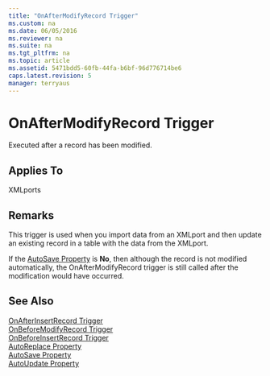 ```yaml
---
title: "OnAfterModifyRecord Trigger"
ms.custom: na
ms.date: 06/05/2016
ms.reviewer: na
ms.suite: na
ms.tgt_pltfrm: na
ms.topic: article
ms.assetid: 5471bdd5-60fb-44fa-b6bf-96d776714be6
caps.latest.revision: 5
manager: terryaus
---
```

# OnAfterModifyRecord Trigger
Executed after a record has been modified.  
  
## Applies To  
 XMLports  
  
## Remarks  
 This trigger is used when you import data from an XMLport and then update an existing record in a table with the data from the XMLport.  
  
 If the [AutoSave Property](../dynamics-nav/AutoSave-Property.md) is **No**, then although the record is not modified automatically, the OnAfterModifyRecord trigger is still called after the modification would have occurred.  
  
## See Also  
 [OnAfterInsertRecord Trigger](../dynamics-nav/OnAfterInsertRecord-Trigger.md)   
 [OnBeforeModifyRecord Trigger](../dynamics-nav/OnBeforeModifyRecord-Trigger.md)   
 [OnBeforeInsertRecord Trigger](../dynamics-nav/OnBeforeInsertRecord-Trigger.md)   
 [AutoReplace Property](../dynamics-nav/AutoReplace-Property.md)   
 [AutoSave Property](../dynamics-nav/AutoSave-Property.md)   
 [AutoUpdate Property](../dynamics-nav/AutoUpdate-Property.md)